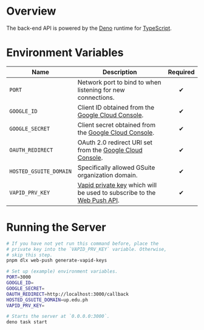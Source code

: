 # Overview

The back-end API is powered by the [Deno] runtime for [TypeScript].

[Deno]: https://deno.land/
[TypeScript]: https://www.typescriptlang.org/

# Environment Variables

**Name** | **Description** | **Required**
-------- | --------------- | :----------:
`PORT` | Network port to bind to when listening for new connections. | &#x2714;
`GOOGLE_ID` | Client ID obtained from the [Google Cloud Console]. | &#x2714;
`GOOGLE_SECRET` | Client secret obtained from the [Google Cloud Console]. | &#x2714;
`OAUTH_REDIRECT` | OAuth 2.0 redirect URI set from the [Google Cloud Console]. | &#x2714;
`HOSTED_GSUITE_DOMAIN` | Specifically allowed GSuite organization domain. | &#x2714;
`VAPID_PRV_KEY` | [Vapid private key][vapid] which will be used to subscribe to the [Web Push API]. | &#x2714;

[vapid]: https://blog.mozilla.org/services/2016/08/23/sending-vapid-identified-webpush-notifications-via-mozillas-push-service/
[Web Push API]: https://developer.mozilla.org/en-US/docs/Web/API/Push_API
[Google Cloud Console]: https://console.cloud.google.com/

# Running the Server

```bash
# If you have not yet run this command before, place the
# private key into the `VAPID_PRV_KEY` variable. Otherwise,
# skip this step.
pnpm dlx web-push generate-vapid-keys

# Set up (example) environment variables.
PORT=3000
GOOGLE_ID=
GOOGLE_SECRET=
OAUTH_REDIRECT=http://localhost:3000/callback
HOSTED_GSUITE_DOMAIN=up.edu.ph
VAPID_PRV_KEY=

# Starts the server at `0.0.0.0:3000`.
deno task start
```
